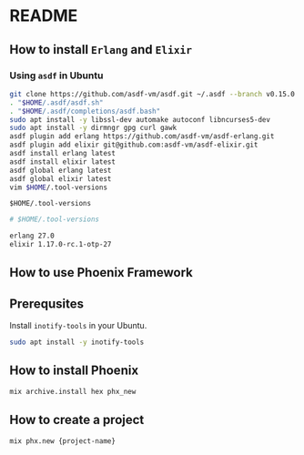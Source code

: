# README

## How to install `Erlang` and `Elixir`

### Using `asdf` in Ubuntu

```bash
git clone https://github.com/asdf-vm/asdf.git ~/.asdf --branch v0.15.0
. "$HOME/.asdf/asdf.sh"
. "$HOME/.asdf/completions/asdf.bash"
sudo apt install -y libssl-dev automake autoconf libncurses5-dev
sudo apt install -y dirmngr gpg curl gawk
asdf plugin add erlang https://github.com/asdf-vm/asdf-erlang.git
asdf plugin add elixir git@github.com:asdf-vm/asdf-elixir.git
asdf install erlang latest 
asdf install elixir latest
asdf global erlang latest 
asdf global elixir latest
vim $HOME/.tool-versions
```

`$HOME/.tool-versions`

```bash
# $HOME/.tool-versions

erlang 27.0
elixir 1.17.0-rc.1-otp-27
```

## How to use Phoenix Framework

## Prerequsites 

Install `inotify-tools` in your Ubuntu.

```bash
sudo apt install -y inotify-tools
```

## How to install Phoenix

```bash
mix archive.install hex phx_new
```

## How to create a project

```bash
mix phx.new {project-name}
```
